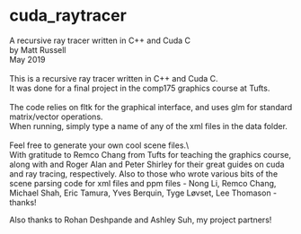 # cuda_raytracer

A recursive ray tracer written in C++ and Cuda C\
by Matt Russell\
May 2019\
\
This is a recursive ray tracer written in C++ and Cuda C.\
It was done for a final project in the comp175 graphics course at Tufts.\
\
The code relies on fltk for the graphical interface, and uses glm for standard matrix/vector operations.\
When running, simply type a name of any of the xml files in the data folder.\
\
Feel free to generate your own cool scene files.\ 
\
With gratitude to Remco Chang from Tufts for teaching the graphics course, along with and Roger Alan and Peter Shirley for their great guides on cuda and ray tracing, respectively. Also to those who wrote various bits of the scene parsing code for xml files and ppm files - Nong Li, Remco Chang, Michael Shah, Eric Tamura, Yves Berquin, Tyge Løvset, Lee Thomason - thanks!

Also thanks to Rohan Deshpande and Ashley Suh, my project partners!
